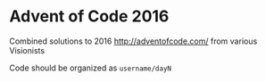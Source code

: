 # Advent of Code 2016

Combined solutions to 2016 http://adventofcode.com/ from various Visionists

Code should be organized as `username/dayN`
